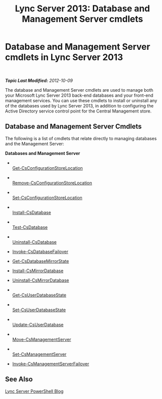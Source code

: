 ﻿---
title: 'Lync Server 2013: Database and Management Server cmdlets'
TOCTitle: Database and Management Server cmdlets
ms:assetid: b323bd59-8f71-4f03-af94-f3afb8620f4e
ms:mtpsurl: https://technet.microsoft.com/en-us/library/Gg415671(v=OCS.15)
ms:contentKeyID: 48185174
ms.date: 07/23/2014
mtps_version: v=OCS.15
---

<div data-xmlns="http://www.w3.org/1999/xhtml">

<div class="topic" data-xmlns="http://www.w3.org/1999/xhtml" data-msxsl="urn:schemas-microsoft-com:xslt" data-cs="http://msdn.microsoft.com/en-us/">

<div data-asp="http://msdn2.microsoft.com/asp">

# Database and Management Server cmdlets in Lync Server 2013

</div>

<div id="mainSection">

<div id="mainBody">

<span> </span>

_**Topic Last Modified:** 2012-10-09_

The database and Management Server cmdlets are used to manage both your Microsoft Lync Server 2013 back-end databases and your front-end management services. You can use these cmdlets to install or uninstall any of the databases used by Lync Server 2013, in addition to configuring the Active Directory service control point for the Central Management store.

<div>

## Database and Management Server Cmdlets

The following is a list of cmdlets that relate directly to managing databases and the Management Server:

**Databases and Management Server**

  - <span></span>  
    [Get-CsConfigurationStoreLocation](get-csconfigurationstorelocation.md)

  - <span></span>  
    [Remove-CsConfigurationStoreLocation](remove-csconfigurationstorelocation.md)

  - <span></span>  
    [Set-CsConfigurationStoreLocation](set-csconfigurationstorelocation.md)

<!-- end list -->

  - <span></span>  
    [Install-CsDatabase](install-csdatabase.md)

  - <span></span>  
    [Test-CsDatabase](test-csdatabase.md)

  - <span></span>  
    [Uninstall-CsDatabase](uninstall-csdatabase.md)

<!-- end list -->

  - [Invoke-CsDatabaseFailover](invoke-csdatabasefailover.md)

<!-- end list -->

  - [Get-CsDatabaseMirrorState](get-csdatabasemirrorstate.md)

<!-- end list -->

  - [Install-CsMirrorDatabase](install-csmirrordatabase.md)

  - [Uninstall-CsMirrorDatabase](uninstall-csmirrordatabase.md)

<!-- end list -->

  - <span></span>  
    [Get-CsUserDatabaseState](get-csuserdatabasestate.md)

  - <span></span>  
    [Set-CsUserDatabaseState](set-csuserdatabasestate.md)

<!-- end list -->

  - <span></span>  
    [Update-CsUserDatabase](update-csuserdatabase.md)

<!-- end list -->

  - <span></span>  
    [Move-CsManagementServer](move-csmanagementserver.md)

  - <span></span>  
    [Set-CsManagementServer](set-csmanagementserver.md)

<!-- end list -->

  - [Invoke-CsManagementServerFailover](invoke-csmanagementserverfailover.md)

</div>

<div>

## See Also


[Lync Server PowerShell Blog](http://go.microsoft.com/fwlink/p/?linkid=203150)  
  

</div>

</div>

<span> </span>

</div>

</div>

</div>

